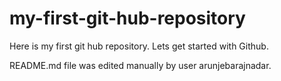 # my-first-git-hub-repository
Here is my first git hub repository. Lets get started with Github.


README.md file was edited manually by user arunjebarajnadar.

